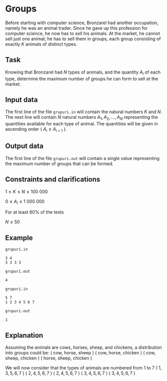 # Groups

Before starting with computer science, Bronzarel had another occupation, namely he was an animal trader. Since he gave up this profession for computer science, he now has to sell his animals. At the market, he cannot sell just one animal; he has to sell them in groups, each group consisting of exactly $K$ animals of distinct types.

## Task

Knowing that Bronzarel had $N$ types of animals, and the quantity $A_i$ of each type, determine the maximum number of groups he can form to sell at the market.

## Input data
The first line of the file `grupuri.in` will contain the natural numbers $K$ and $N$. The next line will contain $N$ natural numbers $A_1, A_2, \dots, A_N$ representing the quantities available for each type of animal. The quantities will be given in ascending order $($ $A_i \leq A_{i+1}$ $)$.

## Output data
The first line of the file `grupuri.out` will contain a single value representing the maximum number of groups that can be formed.

## Constraints and clarifications

$1 \leq K \leq N \leq 100\ 000$ 

$0 \leq A_i \leq 1\ 000\ 000$ 

For at least 60$\%$ of the tests 

$N \leq 50$ 

## Example

`grupuri.in` 
```
3 4 
3 3 3 3
```
`grupuri.out` 
```
4
``` 

`grupuri.in` 
```
5 7 
1 2 3 4 5 6 7
```
`grupuri.out` 
```
1
```

## Explanation

Assuming the animals are cows, horses, sheep, and chickens, a distribution into groups could be: 
$($ cow, horse, sheep $)$ 
$($ cow, horse, chicken $)$ 
$($ cow, sheep, chicken $)$ 
$($ horse, sheep, chicken $)$ 

We will now consider that the types of animals are numbered from $1$ to $7$
$($ $1, 3, 5, 6, 7$ $)$ 
$($ $2, 4, 5, 6, 7$ $)$ 
$($ $2, 4, 5, 6, 7$ $)$ 
$($ $3, 4, 5, 6, 7$ $)$ 
$($ $3, 4, 5, 6, 7$ $)$